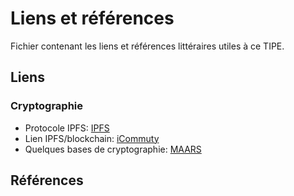 # Liens et références
Fichier contenant les liens et références littéraires utiles à ce TIPE.

## Liens

### Cryptographie
* Protocole IPFS: [IPFS](https://ipfs.io/)
* Lien IPFS/blockchain: [iCommuty](https://icommunity.io/en/what-is-ifps-the-hard-drive-for-blockchain/)
* Quelques bases de cryptographie: [MAARS](https://maaars.fr/cryptographie-quelques-bases/)

## Références